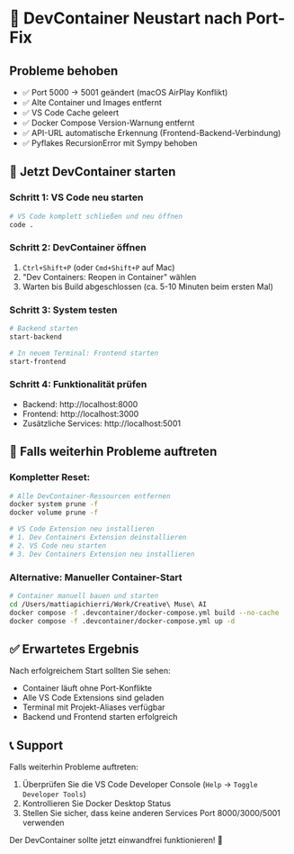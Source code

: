 # 🔄 DevContainer Neustart nach Port-Fix

## Probleme behoben
- ✅ Port 5000 → 5001 geändert (macOS AirPlay Konflikt)
- ✅ Alte Container und Images entfernt
- ✅ VS Code Cache geleert
- ✅ Docker Compose Version-Warnung entfernt
- ✅ API-URL automatische Erkennung (Frontend-Backend-Verbindung)
- ✅ Pyflakes RecursionError mit Sympy behoben

## 🚀 Jetzt DevContainer starten

### Schritt 1: VS Code neu starten
```bash
# VS Code komplett schließen und neu öffnen
code .
```

### Schritt 2: DevContainer öffnen
1. `Ctrl+Shift+P` (oder `Cmd+Shift+P` auf Mac)
2. "Dev Containers: Reopen in Container" wählen
3. Warten bis Build abgeschlossen (ca. 5-10 Minuten beim ersten Mal)

### Schritt 3: System testen
```bash
# Backend starten
start-backend

# In neuem Terminal: Frontend starten
start-frontend
```

### Schritt 4: Funktionalität prüfen
- Backend: http://localhost:8000
- Frontend: http://localhost:3000
- Zusätzliche Services: http://localhost:5001

## 🔧 Falls weiterhin Probleme auftreten

### Kompletter Reset:
```bash
# Alle DevContainer-Ressourcen entfernen
docker system prune -f
docker volume prune -f

# VS Code Extension neu installieren
# 1. Dev Containers Extension deinstallieren
# 2. VS Code neu starten
# 3. Dev Containers Extension neu installieren
```

### Alternative: Manueller Container-Start
```bash
# Container manuell bauen und starten
cd /Users/mattiapichierri/Work/Creative\ Muse\ AI
docker compose -f .devcontainer/docker-compose.yml build --no-cache
docker compose -f .devcontainer/docker-compose.yml up -d
```

## ✅ Erwartetes Ergebnis

Nach erfolgreichem Start sollten Sie sehen:
- Container läuft ohne Port-Konflikte
- Alle VS Code Extensions sind geladen
- Terminal mit Projekt-Aliases verfügbar
- Backend und Frontend starten erfolgreich

## 📞 Support

Falls weiterhin Probleme auftreten:
1. Überprüfen Sie die VS Code Developer Console (`Help` → `Toggle Developer Tools`)
2. Kontrollieren Sie Docker Desktop Status
3. Stellen Sie sicher, dass keine anderen Services Port 8000/3000/5001 verwenden

Der DevContainer sollte jetzt einwandfrei funktionieren! 🎉